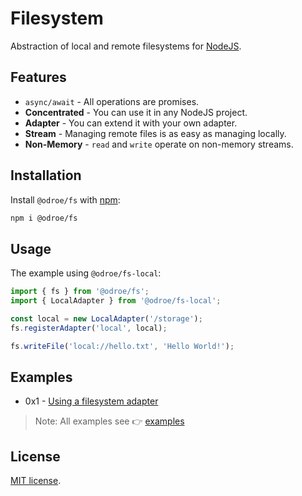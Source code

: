 # Filesystem

Abstraction of local and remote filesystems for [NodeJS](https://nodejs.org/).

## Features

- `async/await` - All operations are promises.
- **Concentrated** - You can use it in any NodeJS project.
- **Adapter** - You can extend it with your own adapter.
- **Stream** - Managing remote files is as easy as managing locally.
- **Non-Memory** - `read` and `write` operate on non-memory streams.

## Installation

Install `@odroe/fs` with [npm](https://www.npmjs.com/):

```sh
npm i @odroe/fs
```

## Usage

The example using `@odroe/fs-local`:

```ts
import { fs } from '@odroe/fs';
import { LocalAdapter } from '@odroe/fs-local';

const local = new LocalAdapter('/storage');
fs.registerAdapter('local', local);

fs.writeFile('local://hello.txt', 'Hello World!');
```

## Examples

- 0x1 - [Using a filesystem adapter](examples/0.using_fs_adapter/)

> Note: All examples see 👉 [examples](examples)

## License

[MIT license](LICENSE.md).
